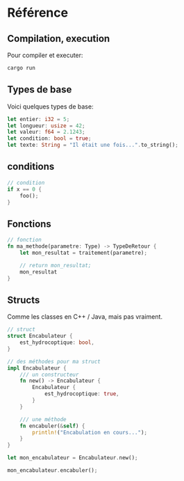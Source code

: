 # Référence

## Compilation, execution

Pour compiler et executer:
```bash
cargo run
```

## Types de base

Voici quelques types de base:

```rust
let entier: i32 = 5;
let longueur: usize = 42;
let valeur: f64 = 2.1243;
let condition: bool = true;
let texte: String = "Il était une fois...".to_string();
```

## conditions

```rust
// condition
if x == 0 {
    foo();
}
```

## Fonctions

```rust
// fonction
fn ma_methode(parametre: Type) -> TypeDeRetour {
    let mon_resultat = traitement(parametre);

    // return mon_resultat;
    mon_resultat
}
```

## Structs

Comme les classes en C++ / Java, mais pas vraiment.

```rust
// struct
struct Encabulateur {
    est_hydrocoptique: bool,
}

// des méthodes pour ma struct
impl Encabulateur {
    /// un constructeur
    fn new() -> Encabulateur {
        Encabulateur {
            est_hydrocoptique: true,
        }
    }

    /// une méthode
    fn encabuler(&self) {
        println!("Encabulation en cours...");
    }
}

let mon_encabulateur = Encabulateur.new();

mon_encabulateur.encabuler();
```